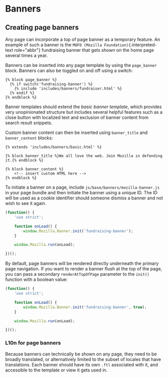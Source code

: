 # Banners

## Creating page banners

Any page can incorporate a top of page banner as a temporary feature. An example of such a banner is the `MOFO (Mozilla Foundation)`{.interpreted-text role="abbr"} fundraising banner that gets shown on the home page several times a year.

Banners can be inserted into any page template by using the `page_banner` block. Banners can also be toggled on and off using a switch:

``` jinja
{% block page_banner %}
  {% if switch('fundraising-banner') %}
    {% include 'includes/banners/fundraiser.html' %}
  {% endif %}
{% endblock %}
```

Banner templates should extend the *basic banner template*, which provides very unopinionated structure but includes several helpful features such as a close button with localized text and exclusion of banner content from search result snippets.

Custom banner content can then be inserted using `banner_title` and `banner_content` blocks:

``` jinja
{% extends 'includes/banners/basic.html' %}

{% block banner_title %}We all love the web. Join Mozilla in defending it.{% endblock %}

{% block banner_content %}
    <!-- insert custom HTML here -->
{% endblock %}
```

To initiate a banner on a page, include `js/base/banners/mozilla-banner.js` in your page bundle and then initiate the banner using a unique ID. The ID will be used as a cookie identifier should someone dismiss a banner and not wish to see it again.

``` javascript
(function() {
    'use strict';

    function onLoad() {
        window.Mozilla.Banner.init('fundraising-banner');
    }

    window.Mozilla.run(onLoad);

})();
```

By default, page banners will be rendered directly underneath the primary page navigation. If you want to render a banner flush at the top of the page, you can pass a secondary `renderAtTopOfPage` parameter to the `init()` function with a boolean value:

``` javascript
(function() {
    'use strict';

    function onLoad() {
        window.Mozilla.Banner.init('fundraising-banner', true);
    }

    window.Mozilla.run(onLoad);

})();
```

### L10n for page banners

Because banners can technically be shown on any page, they need to be broadly translated, or alternatively limited to the subset of locales that have translations. Each banner should have its own `.ftl` associated with it, and accessible to the template or view it gets used in.
